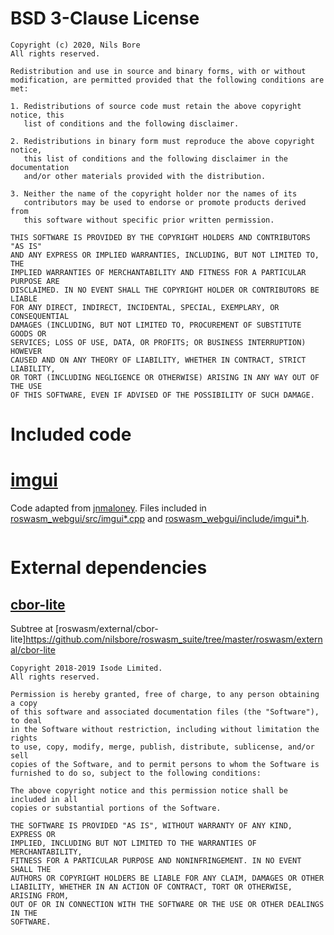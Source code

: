 # BSD 3-Clause License

```
Copyright (c) 2020, Nils Bore
All rights reserved.

Redistribution and use in source and binary forms, with or without
modification, are permitted provided that the following conditions are met:

1. Redistributions of source code must retain the above copyright notice, this
   list of conditions and the following disclaimer.

2. Redistributions in binary form must reproduce the above copyright notice,
   this list of conditions and the following disclaimer in the documentation
   and/or other materials provided with the distribution.

3. Neither the name of the copyright holder nor the names of its
   contributors may be used to endorse or promote products derived from
   this software without specific prior written permission.

THIS SOFTWARE IS PROVIDED BY THE COPYRIGHT HOLDERS AND CONTRIBUTORS "AS IS"
AND ANY EXPRESS OR IMPLIED WARRANTIES, INCLUDING, BUT NOT LIMITED TO, THE
IMPLIED WARRANTIES OF MERCHANTABILITY AND FITNESS FOR A PARTICULAR PURPOSE ARE
DISCLAIMED. IN NO EVENT SHALL THE COPYRIGHT HOLDER OR CONTRIBUTORS BE LIABLE
FOR ANY DIRECT, INDIRECT, INCIDENTAL, SPECIAL, EXEMPLARY, OR CONSEQUENTIAL
DAMAGES (INCLUDING, BUT NOT LIMITED TO, PROCUREMENT OF SUBSTITUTE GOODS OR
SERVICES; LOSS OF USE, DATA, OR PROFITS; OR BUSINESS INTERRUPTION) HOWEVER
CAUSED AND ON ANY THEORY OF LIABILITY, WHETHER IN CONTRACT, STRICT LIABILITY,
OR TORT (INCLUDING NEGLIGENCE OR OTHERWISE) ARISING IN ANY WAY OUT OF THE USE
OF THIS SOFTWARE, EVEN IF ADVISED OF THE POSSIBILITY OF SUCH DAMAGE.
```

# Included code

# [imgui](https://github.com/ocornut/imgui)

Code adapted from [jnmaloney](https://github.com/jnmaloney/WebGui). Files included
in [roswasm_webgui/src/imgui*.cpp](https://github.com/nilsbore/roswasm_suite/tree/master/roswasm_webgui/src)
and [roswasm_webgui/include/imgui*.h](https://github.com/nilsbore/roswasm_suite/tree/master/roswasm_webgui/include).

```

```

# External dependencies

## [cbor-lite](https://bitbucket.org/isode/cbor-lite/src/master/)

Subtree at [roswasm/external/cbor-lite]https://github.com/nilsbore/roswasm_suite/tree/master/roswasm/external/cbor-lite

```
Copyright 2018-2019 Isode Limited.
All rights reserved.

Permission is hereby granted, free of charge, to any person obtaining a copy
of this software and associated documentation files (the "Software"), to deal
in the Software without restriction, including without limitation the rights
to use, copy, modify, merge, publish, distribute, sublicense, and/or sell
copies of the Software, and to permit persons to whom the Software is
furnished to do so, subject to the following conditions:

The above copyright notice and this permission notice shall be included in all
copies or substantial portions of the Software.

THE SOFTWARE IS PROVIDED "AS IS", WITHOUT WARRANTY OF ANY KIND, EXPRESS OR
IMPLIED, INCLUDING BUT NOT LIMITED TO THE WARRANTIES OF MERCHANTABILITY,
FITNESS FOR A PARTICULAR PURPOSE AND NONINFRINGEMENT. IN NO EVENT SHALL THE
AUTHORS OR COPYRIGHT HOLDERS BE LIABLE FOR ANY CLAIM, DAMAGES OR OTHER
LIABILITY, WHETHER IN AN ACTION OF CONTRACT, TORT OR OTHERWISE, ARISING FROM,
OUT OF OR IN CONNECTION WITH THE SOFTWARE OR THE USE OR OTHER DEALINGS IN THE
SOFTWARE.
```
